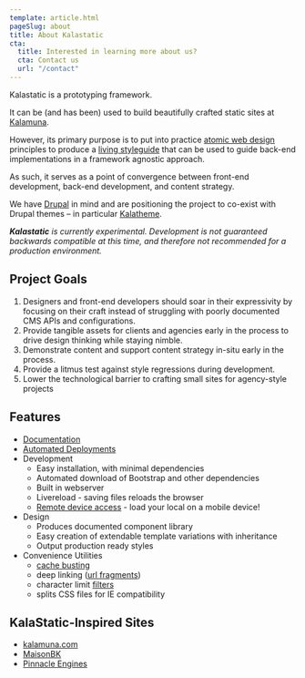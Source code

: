 ```yaml
---
template: article.html
pageSlug: about
title: About Kalastatic
cta:
  title: Interested in learning more about us?
  cta: Contact us
  url: "/contact"
---
```


Kalastatic is a prototyping framework.

It can be (and has been) used to build beautifully crafted static sites at [Kalamuna](https://www.kalamuna.com).

However, its primary purpose is to put into practice [atomic web design](http://bradfrost.com/blog/post/atomic-web-design) principles to produce a [living styleguide](http://www.webdesignerdepot.com/2014/09/how-to-make-your-code-easily-maintainable-with-living-style-guides) that can be used to guide back-end implementations in a framework agnostic approach.

As such, it serves as a point of convergence between front-end development, back-end development, and content strategy.

We have [Drupal](https://www.drupal.org) in mind and are positioning the project to co-exist with Drupal themes – in particular [Kalatheme](https://www.drupal.org/project/kalatheme).

_**Kalastatic** is currently experimental.
Development is not guaranteed backwards compatible at this time, and therefore not recommended for a production environment._


## Project Goals

1. Designers and front-end developers should soar in their expressivity by focusing on their craft instead of struggling with poorly documented CMS APIs and configurations.
1. Provide tangible assets for clients and agencies early in the process to drive design thinking while staying nimble.
1. Demonstrate content and support content strategy in-situ early in the process.
1. Provide a litmus test against style regressions during development.
1. Lower the technological barrier to crafting small sites for agency-style projects


## Features

* [Documentation](https://github.com/kalamuna/kalastatic/wiki/)
* [Automated Deployments](https://github.com/kalamuna/kalastatic/wiki/Depolyment)
* Development
  * Easy installation, with minimal dependencies
  * Automated download of Bootstrap and other dependencies
  * Built in webserver
  * Livereload - saving files reloads the browser
  * [Remote device access](https://github.com/kalamuna/kalastatic/wiki/Testing-via-other-devices) - load your local on a mobile device!
* Design
  * Produces documented component library
  * Easy creation of extendable template variations with inheritance
  * Output production ready styles
* Convenience Utilities
  * [cache busting](https://github.com/kalamuna/kalastatic/wiki/Cache-Busting)
  * deep linking ([url fragments](https://github.com/kalamuna/kalastatic/wiki/Fragment-Identifiers))
  * character limit [filters](https://github.com/kalamuna/kalastatic/wiki/Filters)
  * splits CSS files for IE compatibility


## KalaStatic-Inspired Sites
* [kalamuna.com](http://kalamuna.com)
* [MaisonBK](http://maisonbk.ca)
* [Pinnacle Engines](http://pinnacle-engines.com)
